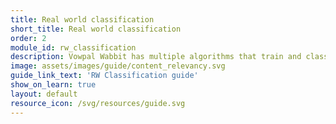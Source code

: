 ```yaml
---
title: Real world classification
short_title: Real world classification
order: 2
module_id: rw_classification
description: Vowpal Wabbit has multiple algorithms that train and classify in time logarithmic in the number of classes enabling it to handles hundreds of thousands or millions of classes. Paired with online learning, these algorithms provide a very efficient mechanism for training and classification.
image: assets/images/guide/content_relevancy.svg
guide_link_text: 'RW Classification guide'
show_on_learn: true
layout: default
resource_icon: /svg/resources/guide.svg
---
```

